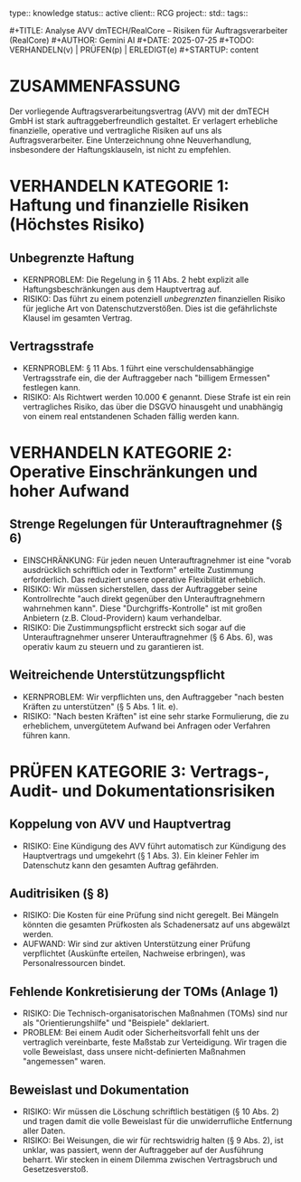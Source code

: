 type:: knowledge
status:: active
client:: RCG
project:: 
std:: 
tags:: 

#+TITLE: Analyse AVV dmTECH/RealCore – Risiken für Auftragsverarbeiter (RealCore)
#+AUTHOR: Gemini AI
#+DATE: 2025-07-25
#+TODO: VERHANDELN(v) | PRÜFEN(p) | ERLEDIGT(e)
#+STARTUP: content

# ZUSAMMENFASSUNG
Der vorliegende Auftragsverarbeitungsvertrag (AVV) mit der dmTECH GmbH ist stark auftraggeberfreundlich gestaltet. Er verlagert erhebliche finanzielle, operative und vertragliche Risiken auf uns als Auftragsverarbeiter. Eine Unterzeichnung ohne Neuverhandlung, insbesondere der Haftungsklauseln, ist nicht zu empfehlen.

# VERHANDELN KATEGORIE 1: Haftung und finanzielle Risiken (Höchstes Risiko)
## Unbegrenzte Haftung
   - KERNPROBLEM: Die Regelung in § 11 Abs. 2 hebt explizit alle Haftungsbeschränkungen aus dem Hauptvertrag auf.
   - RISIKO: Das führt zu einem potenziell *unbegrenzten* finanziellen Risiko für jegliche Art von Datenschutzverstößen. Dies ist die gefährlichste Klausel im gesamten Vertrag.

## Vertragsstrafe
   - KERNPROBLEM: § 11 Abs. 1 führt eine verschuldensabhängige Vertragsstrafe ein, die der Auftraggeber nach "billigem Ermessen" festlegen kann.
   - RISIKO: Als Richtwert werden 10.000 € genannt. Diese Strafe ist ein rein vertragliches Risiko, das über die DSGVO hinausgeht und unabhängig von einem real entstandenen Schaden fällig werden kann.

# VERHANDELN KATEGORIE 2: Operative Einschränkungen und hoher Aufwand
## Strenge Regelungen für Unterauftragnehmer (§ 6)
   - EINSCHRÄNKUNG: Für jeden neuen Unterauftragnehmer ist eine "vorab ausdrücklich schriftlich oder in Textform" erteilte Zustimmung erforderlich. Das reduziert unsere operative Flexibilität erheblich.
   - RISIKO: Wir müssen sicherstellen, dass der Auftraggeber seine Kontrollrechte "auch direkt gegenüber den Unterauftragnehmern wahrnehmen kann". Diese "Durchgriffs-Kontrolle" ist mit großen Anbietern (z.B. Cloud-Providern) kaum verhandelbar.
   - RISIKO: Die Zustimmungspflicht erstreckt sich sogar auf die Unterauftragnehmer unserer Unterauftragnehmer (§ 6 Abs. 6), was operativ kaum zu steuern und zu garantieren ist.

## Weitreichende Unterstützungspflicht
   - KERNPROBLEM: Wir verpflichten uns, den Auftraggeber "nach besten Kräften zu unterstützen" (§ 5 Abs. 1 lit. e).
   - RISIKO: "Nach besten Kräften" ist eine sehr starke Formulierung, die zu erheblichem, unvergütetem Aufwand bei Anfragen oder Verfahren führen kann.

# PRÜFEN KATEGORIE 3: Vertrags-, Audit- und Dokumentationsrisiken
## Koppelung von AVV und Hauptvertrag
   - RISIKO: Eine Kündigung des AVV führt automatisch zur Kündigung des Hauptvertrags und umgekehrt (§ 1 Abs. 3). Ein kleiner Fehler im Datenschutz kann den gesamten Auftrag gefährden.

## Auditrisiken (§ 8)
   - RISIKO: Die Kosten für eine Prüfung sind nicht geregelt. Bei Mängeln könnten die gesamten Prüfkosten als Schadenersatz auf uns abgewälzt werden.
   - AUFWAND: Wir sind zur aktiven Unterstützung einer Prüfung verpflichtet (Auskünfte erteilen, Nachweise erbringen), was Personalressourcen bindet.

## Fehlende Konkretisierung der TOMs (Anlage 1)
   - RISIKO: Die Technisch-organisatorischen Maßnahmen (TOMs) sind nur als "Orientierungshilfe" und "Beispiele" deklariert.
   - PROBLEM: Bei einem Audit oder Sicherheitsvorfall fehlt uns der vertraglich vereinbarte, feste Maßstab zur Verteidigung. Wir tragen die volle Beweislast, dass unsere nicht-definierten Maßnahmen "angemessen" waren.

## Beweislast und Dokumentation
   - RISIKO: Wir müssen die Löschung schriftlich bestätigen (§ 10 Abs. 2) und tragen damit die volle Beweislast für die unwiderrufliche Entfernung aller Daten.
   - RISIKO: Bei Weisungen, die wir für rechtswidrig halten (§ 9 Abs. 2), ist unklar, was passiert, wenn der Auftraggeber auf der Ausführung beharrt. Wir stecken in einem Dilemma zwischen Vertragsbruch und Gesetzesverstoß.